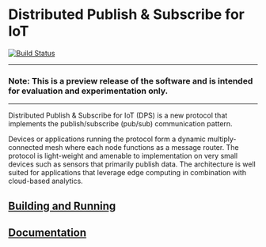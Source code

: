# Distributed Publish & Subscribe for IoT

[![Build Status](https://ci.appveyor.com/api/projects/status/github/intel/dps-for-iot?svg=true)](https://ci.appveyor.com/project/intel/dps-for-iot)

***

### Note: This is a preview release of the software and is intended for evaluation and experimentation only.

***

Distributed Publish & Subscribe for IoT (DPS) is a new protocol that
implements the publish/subscribe (pub/sub) communication pattern.

Devices or applications running the protocol form a dynamic
multiply-connected mesh where each node functions as a message
router. The protocol is light-weight and amenable to implementation on
very small devices such as sensors that primarily publish data. The
architecture is well suited for applications that leverage edge
computing in combination with cloud-based analytics.

## [Building and Running](https://intel.github.io/dps-for-iot/building-and-running.html)

## [Documentation](https://intel.github.io/dps-for-iot)
